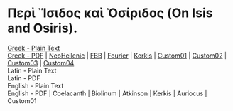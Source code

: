 # Περὶ Ἴσιδος καὶ Ὀσίριδος (On Isis and Osiris).

[Greek - Plain Text](full-text-greek.md)  
[Greek - PDF](https://cdn.solaranamnesis.com/Plutarch/IsisOsiris/plutarch_isis_osiris_greek.pdf) | [NeoHellenic](https://cdn.solaranamnesis.com/Plutarch/IsisOsiris/plutarch_isis_osiris_greek_neohellenic.pdf) | [FBB](https://cdn.solaranamnesis.com/Plutarch/IsisOsiris/plutarch_isis_osiris_greek_fbb.pdf) | [Fourier](https://cdn.solaranamnesis.com/Plutarch/IsisOsiris/plutarch_isis_osiris_greek_fourier.pdf) | [Kerkis](https://cdn.solaranamnesis.com/Plutarch/IsisOsiris/plutarch_isis_osiris_greek_kerkis.pdf) | [Custom01](https://cdn.solaranamnesis.com/Plutarch/IsisOsiris/plutarch_isis_osiris_greek_custom01.pdf) | [Custom02](https://cdn.solaranamnesis.com/Plutarch/IsisOsiris/plutarch_isis_osiris_greek_custom02.pdf) | [Custom03](https://cdn.solaranamnesis.com/Plutarch/IsisOsiris/plutarch_isis_osiris_greek_custom03.pdf) | [Custom04](https://cdn.solaranamnesis.com/Plutarch/IsisOsiris/plutarch_isis_osiris_greek_custom04.pdf)  
Latin - Plain Text  
Latin - PDF  
English - Plain Text  
English - PDF | Coelacanth | Biolinum | Atkinson | Kerkis | Auriocus | Custom01
